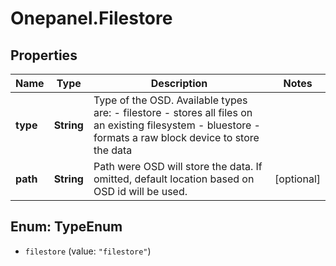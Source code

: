 # Onepanel.Filestore

## Properties
Name | Type | Description | Notes
------------ | ------------- | ------------- | -------------
**type** | **String** | Type of the OSD. Available types are: - filestore - stores all files on an existing filesystem - bluestore - formats a raw block device to store the data  | 
**path** | **String** | Path were OSD will store the data. If omitted, default location based on OSD id will be used. | [optional] 


<a name="TypeEnum"></a>
## Enum: TypeEnum


* `filestore` (value: `"filestore"`)




